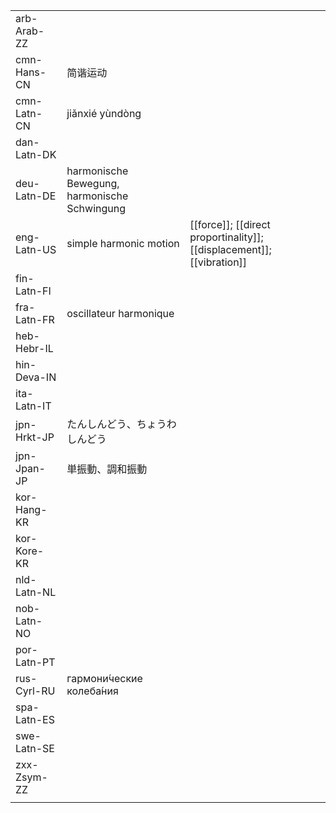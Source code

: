 | | | |
|-|-|-|
| arb-Arab-ZZ |  |  |
| cmn-Hans-CN | 简谐运动 |  |
| cmn-Latn-CN | jiǎnxié yùndòng |  |
| dan-Latn-DK |  |  |
| deu-Latn-DE | harmonische Bewegung, harmonische Schwingung |  |
| eng-Latn-US | simple harmonic motion | [[force]]; [[direct proportinality]]; [[displacement]]; [[vibration]] |
| fin-Latn-FI |  |  |
| fra-Latn-FR | oscillateur harmonique |  |
| heb-Hebr-IL |  |  |
| hin-Deva-IN |  |  |
| ita-Latn-IT |  |  |
| jpn-Hrkt-JP | たんしんどう、ちょうわしんどう |  |
| jpn-Jpan-JP | 単振動、調和振動 |  |
| kor-Hang-KR |  |  |
| kor-Kore-KR |  |  |
| nld-Latn-NL |  |  |
| nob-Latn-NO |  |  |
| por-Latn-PT |  |  |
| rus-Cyrl-RU | гармони́ческие колеба́ния |  |
| spa-Latn-ES |  |  |
| swe-Latn-SE |  |  |
| zxx-Zsym-ZZ |  |  |
|  |  |  |

